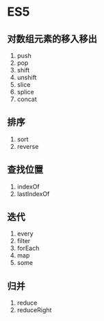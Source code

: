 # ES5
## 对数组元素的移入移出
1. push
2. pop
3. shift
4. unshift
5. slice
6. splice
7. concat
## 排序
1. sort
2. reverse
## 查找位置
1. indexOf
2. lastIndexOf
## 迭代
1. every
2. filter
3. forEach
4. map
5. some
## 归并
1. reduce
2. reduceRight